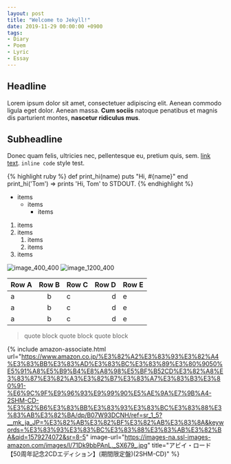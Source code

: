 ```yaml
---
layout: post
title: "Welcome to Jekyll!"
date: 2019-11-29 00:00:00 +0900
tags:
- Diary
- Poem
- Lyric
- Essay
---
```


## Headline

Lorem ipsum dolor sit amet, consectetuer adipiscing elit. Aenean commodo ligula eget dolor. Aenean massa. **Cum sociis** natoque penatibus et magnis dis parturient montes, **nascetur ridiculus mus**.

## Subheadline

Donec quam felis, ultricies nec, pellentesque eu, pretium quis, sem. [link text](https://google.com). `inline code` style test.

{% highlight ruby %}
def print_hi(name)
puts "Hi, #{name}"
end
print_hi('Tom')
=> prints 'Hi, Tom' to STDOUT.
{% endhighlight %}

- items
  - items
    - items

1. items
2. items
   1. items
   2. items
3. items

![image_400_400]({{site.baseurl}}/assets/images/dummy_400_400.png)
![image_1200_400]({{site.baseurl}}/assets/images/dummy_1200_400.png)

| Row A | Row B | Row C | Row D | Row E |
| ----- | :---: | ----- | ----: | ----- |
| a     |   b   | c     |     d | e     |
| a     |   b   | c     |     d | e     |
| a     |   b   | c     |     d | e     |

> quote block
> quote block
> quote block

{% include amazon-associate.html url="https://www.amazon.co.jp/%E3%82%A2%E3%83%93%E3%82%A4%E3%83%BB%E3%83%AD%E3%83%BC%E3%83%89%E3%80%9050%E5%91%A8%E5%B9%B4%E8%A8%98%E5%BF%B52CD%E3%82%A8%E3%83%87%E3%82%A3%E3%82%B7%E3%83%A7%E3%83%B3%E3%80%91-%E6%9C%9F%E9%96%93%E9%99%90%E5%AE%9A%E7%9B%A4-2SHM-CD-%E3%82%B6%E3%83%BB%E3%83%93%E3%83%BC%E3%83%88%E3%83%AB%E3%82%BA/dp/B07W93DCNH/ref=sr_1_5?__mk_ja_JP=%E3%82%AB%E3%82%BF%E3%82%AB%E3%83%8A&keywords=%E3%83%93%E3%83%BC%E3%83%88%E3%83%AB%E3%82%BA&qid=1579274072&sr=8-5" image-url="https://images-na.ssl-images-amazon.com/images/I/71Dk9bbPAnL._SX679_.jpg" title="アビイ・ロード【50周年記念2CDエディション】(期間限定盤)(2SHM-CD)" %}
